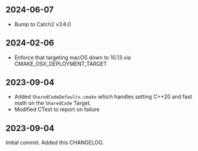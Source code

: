 ## 2024-06-07

* Bump to Catch2 v3.6.0

## 2024-02-06

* Enforce that targeting macOS down to 10.13 via CMAKE_OSX_DEPLOYMENT_TARGET 

## 2023-09-04

* Added `SharedCodeDefaults.cmake` which handles setting C++20 and fast math on the `SharedCode` Target.
* Modified CTest to report on failure

## 2023-09-04

Initial commit. Added this CHANGELOG.
